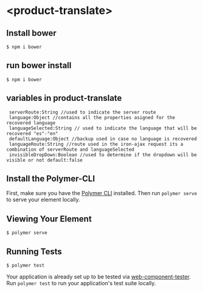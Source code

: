 # \<product-translate\>


## Install bower
```
$ npm i bower
```

## run bower install
```
$ npm i bower
```

## variables in product-translate
```
 serverRoute:String //used to indicate the server route
 language:Object //contains all the properties asigned for the recovered language
 languageSelected:String // used to indicate the language that will be recovered "es"-"en"
 defaultLanguage:Object //backup used in case no language is recovered
 languageRoute:String //route used in the iron-ajax request its a combination of serverRoute and languageSelected
 invisibleDropDown:Boolean //used to determine if the dropdown will be visible or not default:false
```

## Install the Polymer-CLI

First, make sure you have the [Polymer CLI](https://www.npmjs.com/package/polymer-cli) installed. Then run `polymer serve` to serve your element locally.

## Viewing Your Element

```
$ polymer serve
```

## Running Tests

```
$ polymer test
```

Your application is already set up to be tested via [web-component-tester](https://github.com/Polymer/web-component-tester). Run `polymer test` to run your application's test suite locally.
